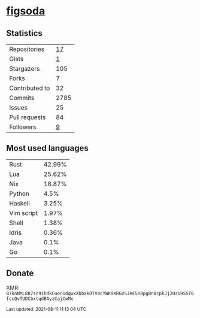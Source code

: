 
# [figsoda](https://github.com/figsoda)


## Statistics

<table>
  <tr>
    <td>Repositories</td>
    <td><a href="https://github.com/figsoda?tab=repositories">
      17
    </a></td>
  </tr>
  <tr>
    <td>Gists</td>
    <td><a href="https://gist.github.com/figsoda">
      1
    </a></td>
  </tr>
  <tr>
    <td>Stargazers</td>
    <td>105</td>
  </tr>
  <tr>
    <td>Forks</td>
    <td>7</td>
  </tr>
  <tr>
    <td>Contributed to</td>
    <td>32</td>
  </tr>
  <tr>
    <td>Commits</td>
    <td>2785</td>
  </tr>
  <tr>
    <td>Issues</td>
    <td>25</td>
  </tr>
  <tr>
    <td>Pull requests</td>
    <td>84</td>
  </tr>
  <tr>
    <td>Followers</td>
    <td><a href="https://github.com/figsoda?tab=followers">
      9
    </a></td>
  </tr>
</table>


## Most used languages

<table>
<tr><td>Rust</td><td>42.99%</td></tr><tr><td>Lua</td><td>25.62%</td></tr><tr><td>Nix</td><td>18.87%</td></tr><tr><td>Python</td><td>4.5%</td></tr><tr><td>Haskell</td><td>3.25%</td></tr><tr><td>Vim script</td><td>1.97%</td></tr><tr><td>Shell</td><td>1.38%</td></tr><tr><td>Idris</td><td>0.36%</td></tr><tr><td>Java</td><td>0.1%</td></tr><tr><td>Go</td><td>0.1%</td></tr>
</table>


## Donate

XMR: `87knNML887sc91hdkCuen1dqwxXbbakDTV4cYWK9XRGVSJeE5nBpgBn8cpkJj2UrUHS5T6fccQvTUDCbxtqdBAyzCajCwMx`


<sub>Last updated: 2021-08-11 11:13:04 UTC</sub>
